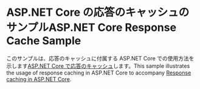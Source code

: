 # <a name="aspnet-core-response-cache-sample"></a><span data-ttu-id="c32fc-101">ASP.NET Core の応答のキャッシュのサンプル</span><span class="sxs-lookup"><span data-stu-id="c32fc-101">ASP.NET Core Response Cache Sample</span></span>

<span data-ttu-id="c32fc-102">このサンプルは、応答のキャッシュに付属する ASP.NET Core での使用方法を示します[ASP.NET Core で応答のキャッシュ](https://docs.microsoft.com/aspnet/core/performance/caching/response)します。</span><span class="sxs-lookup"><span data-stu-id="c32fc-102">This sample illustrates the usage of response caching in ASP.NET Core to accompany [Response caching in ASP.NET Core](https://docs.microsoft.com/aspnet/core/performance/caching/response).</span></span>
